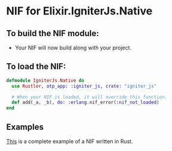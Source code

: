 <!--
SPDX-FileCopyrightText: 2024 Shahryar Tavakkoli

SPDX-License-Identifier: MIT
-->

# NIF for Elixir.IgniterJs.Native

## To build the NIF module:

- Your NIF will now build along with your project.

## To load the NIF:

```elixir
defmodule IgniterJs.Native do
  use Rustler, otp_app: :igniter_js, crate: "igniter_js"

  # When your NIF is loaded, it will override this function.
  def add(_a, _b), do: :erlang.nif_error(:nif_not_loaded)
end
```

## Examples

[This](https://github.com/rusterlium/NifIo) is a complete example of a NIF written in Rust.
